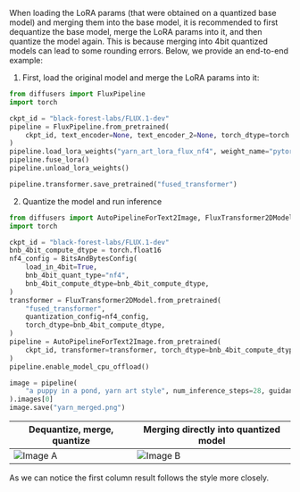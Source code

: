 When loading the LoRA params (that were obtained on a quantized base model) and merging them into the base model, it is recommended to first dequantize the base model, merge the LoRA params into it, and then quantize the model again. This is because merging into 4bit quantized models can lead to some rounding errors. Below, we provide an end-to-end example:

1. First, load the original model and merge the LoRA params into it:

```py
from diffusers import FluxPipeline 
import torch 

ckpt_id = "black-forest-labs/FLUX.1-dev"
pipeline = FluxPipeline.from_pretrained(
    ckpt_id, text_encoder=None, text_encoder_2=None, torch_dtype=torch.float16
)
pipeline.load_lora_weights("yarn_art_lora_flux_nf4", weight_name="pytorch_lora_weights.safetensors")
pipeline.fuse_lora()
pipeline.unload_lora_weights()

pipeline.transformer.save_pretrained("fused_transformer")
```

2. Quantize the model and run inference

```py
from diffusers import AutoPipelineForText2Image, FluxTransformer2DModel, BitsAndBytesConfig
import torch

ckpt_id = "black-forest-labs/FLUX.1-dev"
bnb_4bit_compute_dtype = torch.float16
nf4_config = BitsAndBytesConfig(
    load_in_4bit=True,
    bnb_4bit_quant_type="nf4",
    bnb_4bit_compute_dtype=bnb_4bit_compute_dtype,
)
transformer = FluxTransformer2DModel.from_pretrained(
    "fused_transformer",
    quantization_config=nf4_config,
    torch_dtype=bnb_4bit_compute_dtype,
)
pipeline = AutoPipelineForText2Image.from_pretrained(
    ckpt_id, transformer=transformer, torch_dtype=bnb_4bit_compute_dtype
)
pipeline.enable_model_cpu_offload()

image = pipeline(
    "a puppy in a pond, yarn art style", num_inference_steps=28, guidance_scale=3.5, height=768
).images[0]
image.save("yarn_merged.png")
```

|   Dequantize, merge, quantize   |   Merging directly into quantized model   |
|-------|-------|
| ![Image A](https://gist.github.com/user-attachments/assets/4b0e9059-4777-4eaa-900c-09d3435f55d0) | ![Image B](https://gist.github.com/user-attachments/assets/e56e8490-b2e8-4b94-9199-dd2ca42aba34) |

As we can notice the first column result follows the style more closely. 